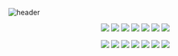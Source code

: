![header](https://capsule-render.vercel.app/api?type=slice&color=85bcdc&height=150&section=header&text=MingiKim&fontSize=60&fontColor=363636)

<p align="center">
<img src="https://img.shields.io/badge/Javascript-f7df1e?style=flat-square&logo=Javascript&logoColor=white"/>
<img src="https://img.shields.io/badge/Python-3766AB?style=flat-square&logo=Python&logoColor=white"/>
<img src="https://img.shields.io/badge/Java-007396?style=flat-square&logo=Java&logoColor=white"/>
<img src="https://img.shields.io/badge/C-a8b9cc?style=flat-square&logo=C&logoColor=white"/>
<img src="https://img.shields.io/badge/C++-00599c?style=flat-square&logo=C%2B%2B&logoColor=white"/>
<img src="https://img.shields.io/badge/Go-00add8?style=flat-square&logo=Go&logoColor=white"/>
<img src="https://img.shields.io/badge/Swift-fa7343?style=flat-square&logo=Swift&logoColor=white"/>
</p>
<p align="center">
<img src="https://img.shields.io/badge/React-61dafb?style=flat-square&logo=React&logoColor=white"/>
<img src="https://img.shields.io/badge/Spring-6db33f?style=flat-square&logo=Spring&logoColor=white"/>
<img src="https://img.shields.io/badge/Django-092e20?style=flat-square&logo=Django&logoColor=white"/>
<img src="https://img.shields.io/badge/iOS-000000?style=flat-square&logo=iOS&logoColor=white"/>
<img src="https://img.shields.io/badge/MYSQL-04479a1?style=flat-square&logo=MYSQL&logoColor=white"/>
<img src="https://img.shields.io/badge/AWS-232f3e?style=flat-square&logo=amazon&logoColor=white"/>
<img src="https://img.shields.io/badge/Firebase-ffca28?style=flat-square&logo=Firebase&logoColor=white"/>
</p>
